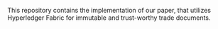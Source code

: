 This repository contains the implementation of our paper, that utilizes Hyperledger Fabric for immutable and trust-worthy trade documents. 
